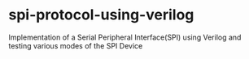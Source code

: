 # spi-protocol-using-verilog
Implementation of a Serial Peripheral Interface(SPI) using Verilog and testing various modes of the SPI Device
